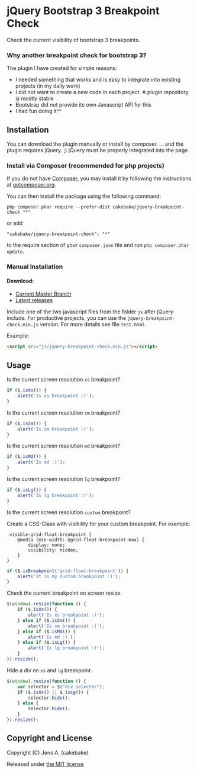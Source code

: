 jQuery Bootstrap 3 Breakpoint Check
===================================

Check the current visibility of bootstrap 3 breakpoints.

### Why another breakpoint check for bootstrap 3?

The plugin I have created for simple reasons:

-	I needed something that works and is easy to integrate into existing projects (in my daily work)
-	I did not want to create a new code in each project. A plugin repository is mostly stable
-	Bootstrap did not provide its own Javascript API for this
-	I had fun doing it^^

Installation
------------

You can download the plugin manually or install by composer. ... and the plugin requires jQuery. ;) jQuery must be properly integrated into the page.

### Install via Composer (recommended for php projects)

If you do not have [Composer](http://getcomposer.org/), you may install it by following the instructions at [getcomposer.org](http://getcomposer.org/doc/00-intro.md#installation-nix).

You can then install the package using the following command:

```
php composer.phar require --prefer-dist cakebake/jquery-breakpoint-check "*"
```

or add

```
"cakebake/jquery-breakpoint-check": "*"
```

to the require section of your `composer.json` file and run `php composer.phar update`.

### Manual Installation

#### Download:

-	[Current Master Branch](https://github.com/cakebake/jquery-breakpoint-check/archive/master.zip)
-	[Latest releases](https://github.com/cakebake/jquery-breakpoint-check/releases)

Include one of the two javascript files from the folder `js` after jQuery include. For productive projects, you can use the `jquery-breakpoint-check.min.js` version. For more details see file `test.html`.

Example:

```html
<script src="js/jquery-breakpoint-check.min.js"></script>
```

Usage
-----

Is the current screen resolution `xs` breakpoint?

```js
if ($.isXs()) {
    alert('Is xs breakpoint :)');
}
```

Is the current screen resolution `sm` breakpoint?

```js
if ($.isSm()) {
    alert('Is sm breakpoint :)');
}
```

Is the current screen resolution `md` breakpoint?

```js
if ($.isMd()) {
    alert('Is md :)');
}
```

Is the current screen resolution `lg` breakpoint?

```js
if ($.isLg()) {
    alert('Is lg breakpoint :)');
}
```

Is the current screen resolution `custom` breakpoint?

Create a CSS-Class with visibility for your custom breakpoint. For example:

```
.visible-grid-float-breakpoint {
    @media (min-width: @grid-float-breakpoint-max) {
        display: none;
        visibility: hidden;
    }
}
```

```js
if ($.isBreakpoint('grid-float-breakpoint')) {
    alert('It is my custom breakpoint :)');
}
```

Check the current breakpoint on screen resize.

```js
$(window).resize(function () {
    if ($.isXs()) {
        alert('Is xs breakpoint :)');
    } else if ($.isSm()) {
        alert('Is sm breakpoint :)');
    } else if ($.isMd()) {
        alert('Is md :)');
    } else if ($.isLg()) {
        alert('Is lg breakpoint :)');
    }
}).resize();
```

Hide a div on `xs` and `lg` breakpoint.

```js
$(window).resize(function () {
    var selector = $("div.selector");
    if ($.isXs() || $.isLg()) {
        selector.hide();
    } else {
        selector.hide();
    }
}).resize();
```

Copyright and License
---------------------

Copyright (C) Jens A. (cakebake)

Released under [the MIT license](LICENSE)
